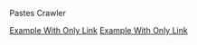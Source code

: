 Pastes Crawler

[Example With Only Link](https://tinyurl.com/2afu93hz)<!--[Example With Only Link](./diagrams/current-flow.puml)-->
[Example With Only Link](https://tinyurl.com/28ar2r7l)<!--[Example With Only Link](./diagrams/next-stage.puml)-->
